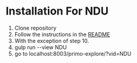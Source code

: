
# Installation For NDU

1. Clone repository
2. Follow the instructions in the [README](README.md)
3. With the exception of step 10.
4. gulp run --view NDU
5. go to localhost:8003/primo-explore/?vid=NDU  

